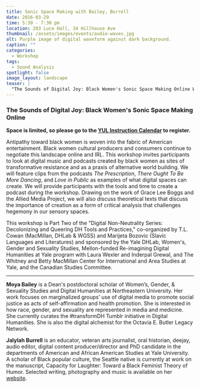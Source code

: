 ```yaml
---
title: Sonic Space Making with Bailey, Burrell
date: 2016-03-29
time: 5:30 - 7:30 pm
location: 203 Luce Hall, 34 Hillhouse Ave
thumbnail: /assets/images/events/audio-waves.jpg
alt: Purple image of digital waveform against dark background.
caption: ""
categories:
  - Workshop
tags:
  - Sound Analysis
spotlight: false
image_layout: landscape
teaser: |
  "The Sounds of Digital Joy: Black Women's Sonic Space Making Online Workshop with Moya Bailey and Jalylah Burrell
---
```


### The Sounds of Digital Joy: Black Women's Sonic Space Making Online

**Space is limited, so please go to the [YUL Instruction Calendar](http://schedule.yale.edu/event.php?id=1104707) to register.**

Antipathy toward black women is woven into the fabric of American entertainment. Black women cultural producers and consumers continue to negotiate this landscape online and IRL. This workshop invites participants to look at digital music and podcasts created by black women as sites of transformative resistance and as a praxis of alternative world building. We will feature clips from the podcasts *The Prescription*, *There Ought To Be More Dancing*, and *Love in Public* as examples of what digital spaces can create. We will provide participants with the tools and time to create a podcast during the workshop. Drawing on the work of Grace Lee Boggs and the Allied Media Project, we will also discuss theoretical texts that discuss the importance of creation as a form of critical analysis that challenges hegemony in our sensory spaces.

This workshop is Part Two of the "Digital Non-Neutrality Series: Decolonizing and Queering DH Tools and Practices," co-organized by T.L. Cowan (MacMillan, DHLab &amp; WGSS) and Marijeta Bozovic (Slavic Languages and Literatures) and sponsored by the Yale DHLab, Women's, Gender and Sexuality Studies, Mellon-funded Re-imagining Digital Humanities at Yale program with Laura Wexler and Inderpal Grewal, and The Whitney and Betty MacMillan Center for International and Area Studies at Yale, and the Canadian Studies Committee.

---

**Moya Bailey** is a Dean's postdoctoral scholar of Women’s, Gender, &amp; Sexuality Studies and Digital Humanities at Northeastern University. Her work focuses on marginalized groups’ use of digital media to promote social justice as acts of self-affirmation and health promotion. She is interested in how race, gender, and sexuality are represented in media and medicine. She currently curates the #transformDH Tumblr initiative in Digital Humanities. She is also the digital alchemist for the Octavia E. Butler Legacy Network.

**Jalylah Burrell** is an educator, veteran arts journalist, oral historian, deejay, audio editor, digital content producer/director and PhD candidate in the departments of American and African American Studies at Yale University. A scholar of Black popular culture, the Seattle native is currently at work on the manuscript, Capacity for Laughter: Toward a Black Feminist Theory of Humor. Selected writing, photography and music is available on her [website](http://jalylah.com).
